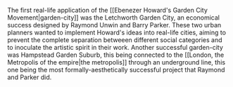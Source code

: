 ---
---

The first real-life application of the [[Ebenezer Howard's Garden City Movement|garden-city]] was the Letchworth Garden City, an economical success designed by Raymond Unwin and Barry Parker. These two urban planners wanted to implement Howard's ideas into real-life cities, aiming to prevent the complete separation betweeen different social categories and to inoculate the artistic spirit in their work. Another successful garden-city was Hampstead Garden Suburb, this being connected to the [[London, the Metropolis of the empire|the metropolis]] through an underground line, this one being the most formally-aesthetically successful project that Raymond and Parker did. 
